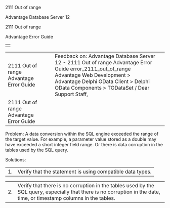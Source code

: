 2111 Out of range




Advantage Database Server 12  

2111 Out of range

Advantage Error Guide

|  |
| --- |
|  |

|  |  |  |  |  |
| --- | --- | --- | --- | --- |
| 2111 Out of range  Advantage Error Guide |  |  | Feedback on: Advantage Database Server 12 - 2111 Out of range Advantage Error Guide error\_2111\_out\_of\_range Advantage Web Development > Advantage Delphi OData Client > Delphi OData Components > TODataSet / Dear Support Staff, |  |
| 2111 Out of range  Advantage Error Guide |  |  |  |  |

Problem: A data conversion within the SQL engine exceeded the range of the target value. For example, a parameter value stored as a double may have exceeded a short integer field range. Or there is data corruption in the tables used by the SQL query.

Solutions:

|  |  |
| --- | --- |
| 1. | Verify that the statement is using compatible data types. |

|  |  |
| --- | --- |
| 2. | Verify that there is no corruption in the tables used by the SQL query, especially that there is no corruption in the date, time, or timestamp columns in the tables. |